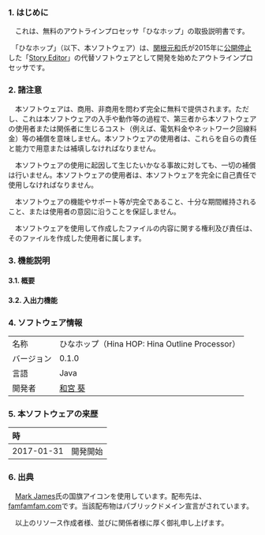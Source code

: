 <!-- Markdown -->

### 1. はじめに
　これは、無料のアウトラインプロセッサ「ひなホップ」の取扱説明書です。

　「ひなホップ」（以下、本ソフトウェア）は、[関根元和](http://www.lares.dti.ne.jp/~cheebow/indexm.html)氏が2015年に[公開停止](http://cheebow.info/chemt/archives/2015/03/story_editor.html)した「[Story Editor](http://www.lares.dti.ne.jp/~cheebow/indexm.html)」の代替ソフトウェアとして開発を始めたアウトラインプロセッサです。


### 2. 諸注意
　本ソフトウェアは、商用、非商用を問わず完全に無料で提供されます。ただし、これは本ソフトウェアの入手や動作等の過程で、第三者から本ソフトウェアの使用者または関係者に生じるコスト（例えば、電気料金やネットワーク回線料金）等の補償を意味しません。本ソフトウェアの使用者は、これらを自らの責任と能力で用意または補填しなければなりません。

　本ソフトウェアの使用に起因して生じたいかなる事故に対しても、一切の補償は行いません。本ソフトウェアの使用者は、本ソフトウェアを完全に自己責任で使用しなければなりません。

　本ソフトウェアの機能やサポート等が完全であること、十分な期間維持されること、または使用者の意図に沿うことを保証しません。

　本ソフトウェアを使用して作成したファイルの内容に関する権利及び責任は、そのファイルを作成した使用者に属します。

### 3. 機能説明
#### 3.1. 概要


#### 3.2. 入出力機能


### 4. ソフトウェア情報

|||
|:--|:--|
|名称|ひなホップ（Hina HOP: Hina Outline Processor）|
|バージョン|0.1.0|
|言語|Java|
|開発者|[和宮 葵](http://kanomiya.com)|

### 5. 本ソフトウェアの来歴
|時||
|:--|:--|
|2017-01-31|開発開始|

### 6. 出典
　[Mark James](http://www.famfamfam.com/)氏の国旗アイコンを使用しています。配布先は、[famfamfam.com](http://www.famfamfam.com/lab/icons/flags/)です。当該配布物はパブリックドメイン宣言がされています。

　以上のリソース作成者様、並びに関係者様に厚く御礼申し上げます。
